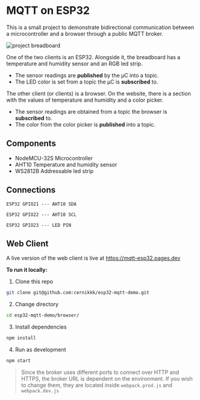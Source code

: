 # MQTT on ESP32

This is a small project to demonstrate bidirectional communication between a microcontroller and a browser through a public MQTT broker.

![project breadboard](https://i.imgur.com/gJe4f3k.jpg)

One of the two clients is an ESP32. Alongside it, the breadboard has a temperature and humidity sensor and an RGB led strip.
- The sensor readings are **published** by the μC into a topic.
- The LED color is set from a topic the μC is **subscribed** to.

The other client (or clients) is a browser. On the website, there is a section with the values of temperature and humidity and a color picker.
- The sensor readings are obtained from a topic the browser is **subscribed** to.
- The color from the color picker is **published** into a topic.

## Components
- NodeMCU-32S Microcontroller
- AHT10 Temperature and humidity sensor
- WS2812B Addressable led strip

## Connections
`ESP32 GPIO21 --- AHT10 SDA`

`ESP32 GPIO22 --- AHT10 SCL`

`ESP32 GPIO23 --- LED PIN`

## Web Client
A live version of the web client is live at https://mqtt-esp32.pages.dev

**To run it locally:**

1.  Clone this repo
```bash
git clone git@github.com:cernikkk/esp32-mqtt-demo.git
```

2. Change directory
```bash
cd esp32-mqtt-demo/browser/
```

3. Install dependencies
```bash
npm install
```

4. Run as development
```bash
npm start
```
> Since the broker uses different ports to connect over HTTP and HTTPS, the broker URL is dependent on the environment. If you wish to change them, they are located inside `webpack.prod.js` and `webpack.dev.js`
